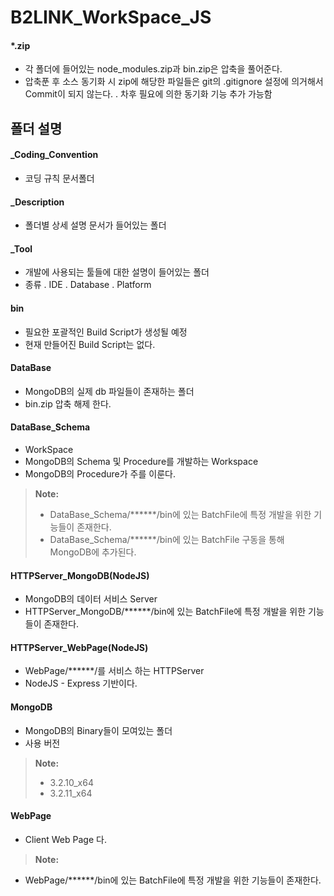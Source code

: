 B2LINK_WorkSpace_JS
===================


#### <i class="icon-file"></i> *.zip
 - 각 폴더에 들어있는 node_modules.zip과 bin.zip은 압축을 풀어준다.
 - 압축푼 후 소스 동기화 시 zip에 해당한 파일들은 git의 .gitignore 설정에 의거해서 Commit이 되지 않는다.
  . 차후 필요에 의한 동기화 기능 추가 가능함


폴더 설명
-------------

#### <i class="icon-folder-open"></i> _Coding_Convention
 - 코딩 규칙 문서폴더


#### <i class="icon-folder-open"></i> _Description
 - 폴더별 상세 설명 문서가 들어있는 폴더


#### <i class="icon-folder-open"></i> _Tool
 - 개발에 사용되는 툴들에 대한 설명이 들어있는 폴더
 - 종류
  . IDE
  . Database
  . Platform


#### <i class="icon-folder-open"></i> bin
 - 필요한 포괄적인 Build Script가 생성될 예정
 - 현재 만들어진 Build Script는 없다.


#### <i class="icon-folder-open"></i> DataBase
 - MongoDB의 실제 db 파일들이 존재하는 폴더
 - bin.zip 압축 해제 한다.


#### <i class="icon-folder-open"></i> DataBase_Schema
 - WorkSpace
 - MongoDB의 Schema 및 Procedure를 개발하는 Workspace
 - MongoDB의 Procedure가 주를 이룬다.

> **Note:**
> - DataBase_Schema/******/bin에 있는 BatchFile에 특정 개발을 위한 기능들이 존재한다.
> - DataBase_Schema/******/bin에 있는 BatchFile 구동을 통해 MongoDB에 추가된다.


#### <i class="icon-folder-open"></i> HTTPServer_MongoDB(NodeJS)
 - MongoDB의 데이터 서비스 Server
 - HTTPServer_MongoDB/******/bin에 있는 BatchFile에 특정 개발을 위한 기능들이 존재한다.


#### <i class="icon-folder-open"></i> HTTPServer_WebPage(NodeJS)
 - WebPage/******/를 서비스 하는 HTTPServer
 - NodeJS - Express 기반이다.


#### <i class="icon-folder-open"></i> MongoDB
 - MongoDB의 Binary들이 모여있는 폴더
 - 사용 버전
> **Note:**
> - 3.2.10_x64
> - 3.2.11_x64


#### <i class="icon-folder-open"></i> WebPage
 - Client Web Page 다.
> **Note:**
 - WebPage/******/bin에 있는 BatchFile에 특정 개발을 위한 기능들이 존재한다.
